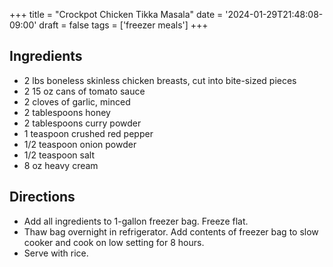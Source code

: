 +++
title = "Crockpot Chicken Tikka Masala"
date = '2024-01-29T21:48:08-09:00'
draft = false
tags = ['freezer meals']
+++

## Ingredients
* 2 lbs boneless skinless chicken breasts, cut into bite-sized pieces
* 2 15 oz cans of tomato sauce
* 2 cloves of garlic, minced
* 2 tablespoons honey
* 2 tablespoons curry powder
* 1 teaspoon crushed red pepper
* 1/2 teaspoon onion powder
* 1/2 teaspoon salt
* 8 oz heavy cream

## Directions
* Add all ingredients to 1-gallon freezer bag. Freeze flat.
* Thaw bag overnight in refrigerator. Add contents of freezer bag to slow cooker and cook on low setting for 8 hours.
* Serve with rice.
